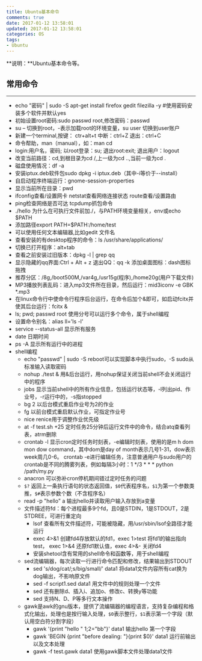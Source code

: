 ```yaml
---
title: Ubuntu基本命令
comments: true
date: 2017-01-12 13:58:01
updated: 2017-01-12 13:58:01
categories: OS
tags:
- Ubuntu
---
```


**说明：**Ubuntu基本命令等。
<!-- more -->


## 常用命令
---
* echo "密码" | sudo -S apt-get install firefox gedit filezilla -y  #使用密码安装多个软件并默认yes
* 初始设置root密码:sudo passwd root,修改密码：passwd
* su – 切换到root，-表示加载root的环境变量，su user 切换到user账户
* 新建一个terminal,按键：  ctr+alt+t  中断：ctrl+Z 退出：ctrl+C
* 命令帮助，man（manual），如：man cd
* login:用户名，密码; 以root登录：su; 退出root:exit; 退出用户：logout
* 改变当前路径：cd,到根目录为cd /,上一级为cd ..,当前一级为cd .
* 磁盘使用情况：df -a
* 安装iptux.deb软件包sudo dpkg -i iptux.deb（其中-i等价于--install）
* 自启动程序终端运行：gnome-session-properties
* 显示当前所在目录：pwd
* ifconfig查看/设置网卡 netstat查看网络连接状态 route查看/设置路由
* ping检查网络是否可达 tcpdump抓包命令
* ./hello 为什么在可执行文件前加./，与PATH环境变量相关，env或echo $PATH
* 添加路径export PATH=$PATH:/home/test
* 可以使用任何文本编辑器,比如gedit 文件名
* 查看安装的有desktop程序的命令：ls /usr/share/applications/
* 切换已打开程序：alt+tab
* 查看之前安装过旧版本：dpkg -l | grep qq
* 显示隐藏的qq界面:Ctrl + Alt + z  退出QQ：qq -k  添加桌面图标：dash图标拖拽
* 推荐分区：/8g,/boot500M,/var4g,/usr15g(程序),/home20g(用户下载文件)
* MP3播放列表乱码：进入mp3文件所在目录，然后运行：mid3iconv -e GBK *.mp3 
* 在linux命令行中使命令行程序后台运行，在命令后加个&即可，如启动fcitx并使其后台运行：fcitx &
* ls; pwd; passwd root 使用分号可以运行多个命令，属于shell编程
* 设置命令别名：alias ll='ls -l'
* service --status-all  显示所有服务
* date  日期时间
* ps -A 显示所有运行中的进程
* shell编程
	* echo "passwd" | sudo -S reboot可以实现脚本中执行sudo，-S sudo从标准输入读取密码
	* nohup ./test & 用&后台运行，用nohup保证关闭当前shell不会关闭运行中的程序
	* jobs  显示当前shell中的所有作业信息，包括运行状态等，-l列出pid、作业号，-r运行中的，-s指stopped
	* bg 2 以后台模式重启作业号为2的作业
	* fg 以前台模式重启默认作业，可指定作业号
	* nice renice用于调整作业优先级
	* at -f test.sh +25 定时任务25分钟后运行文件中的命令，结合atq查看列表，atrm删除
	* crontab -l  显示cron定时任务时刻表，-e编辑时刻表，使用的是m h dom mon dow command，其中dom是day of month表示几号1-31，dow表示week周几0-6。 crontab -e进行编辑任务，注意普通用户与sudo用户的crontab是不同的腾雾列表，例如每隔3小时：1 */3 * * * python /path/my.py
	* anacron 可以弥补cron停机期间错过定时任务的问题
	* `$?` 返回上一条执行语句的状态返回值，`$0`代表程序名，`$1`为第一个参数类推，`$#`表示参数个数（不含程序名）
	* read -p "hello" a 输出hello并读取用户输入存放到a变量
	* 文件描述符fd：每个进程最多9个fd，且0是STDIN，1是STDOUT，2是STDREE，可进行重定向
		* lsof 查看所有文件描述符，可能被隐藏，用/usr/sbin/lsof全路径才能运行
		* exec 4>&1 创建fd4存放默认的fd1，exec 1>test 将fd1的输出指向test， exec 1>&4 还原fd1默认值，exec 4>&- 关闭fd4  
		* 安装shetool含有常用的shell命令和函数等，用于shell编程
	* sed流编辑器，每次读取一行进行命令匹配和修改，结果输出到STDOUT
		* sed 's/dog/cat/;s/big/small/' data1 将data1文件内容所有cat换为dog输出，不影响原文件
		* sed -f script1.sed data1 用文件中的规则处理一个文件
		* sed 还有删除d、插入i、追加o、修改c、转换y等功能
		* sed 支持N、D、P等多行文本操作
	* gawk是awk的gnu版本，提供了流编辑器的编程语言，支持复杂编程和格式化输出，处理也是按行输入处理，`$0`表示整行，`$1`表示第一个字段（默认用空白符分割字段）
		* gawk '{print "hello " $1;$2="bb"}' data1 输出hello 第一个字段
		* gawk 'BEGIN {print "before dealing: "}{print $0}' data1 运行前输出以及文本处理
		* gawk -f test.gawk data1 使用gawk脚本文件处理data1文件

